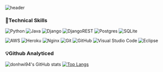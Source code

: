 ![header](https://capsule-render.vercel.app/api?type=transparent&color=auto&height=100&section=header&text=donhwi&desc=backend%20developer&fontSize=90&fontAlign=50&descAlign=57&descAlignY=90)

### 📎Technical Skills

![Python](https://img.shields.io/badge/python-3670A0?style=flat&logo=python&logoColor=ffdd54)
![Java](https://img.shields.io/badge/java-%23ED8B00.svg?style=flat&logo=java&logoColor=white)
![Django](https://img.shields.io/badge/django-%23092E20.svg?style=flat&logo=django&logoColor=white)
![DjangoREST](https://img.shields.io/badge/django-REST-ff1709?style=flat&logo=django&logoColor=white&color=ff1709&labelColor=gray)
![Postgres](https://img.shields.io/badge/postgres-%23316192.svg?style=flat&logo=postgresql&logoColor=white)
![SQLite](https://img.shields.io/badge/sqlite-%2307405e.svg?style=flat&logo=sqlite&logoColor=white)

![AWS](https://img.shields.io/badge/AWS-%23FF9900.svg?style=flat&logo=amazon-aws&logoColor=white)
![Heroku](https://img.shields.io/badge/heroku-%23430098.svg?style=flat&logo=heroku&logoColor=white)
![Nginx](https://img.shields.io/badge/nginx-%23009639.svg?style=flat&logo=nginx&logoColor=white)
![Git](https://img.shields.io/badge/git-%23F05033.svg?style=flat&logo=git&logoColor=white)
![GitHub](https://img.shields.io/badge/github-%23121011.svg?style=flat&logo=github&logoColor=white)
![Visual Studio Code](https://img.shields.io/badge/Visual%20Studio%20Code-0078d7.svg?style=flat&logo=visual-studio-code&logoColor=white)
![Eclipse](https://img.shields.io/badge/Eclipse-FE7A16.svg?style=flat&logo=Eclipse&logoColor=white)

<!-- ![JWT](https://img.shields.io/badge/JWT-black?style=for-the-badge&logo=JSON%20web%20tokens) -->

<!-- <img src="https://img.shields.io/badge/Python-3776AB?style=flat&logo=Python&logoColor=white"/></a>
<img src="https://img.shields.io/badge/Java-007396?style=flat&logo=Java&logoColor=white"/></a>
<img src="https://img.shields.io/badge/Django-092E20?style=flat&logo=Django&logoColor=white"/></a>
<img src="https://img.shields.io/badge/PostgreSQL-4169E1?style=flat&logo=PostgreSQL&logoColor=white"/></a>
<img src="https://img.shields.io/badge/SQLite-003B57?style=flat&logo=SQLite&logoColor=white"/></a>

<img src="https://img.shields.io/badge/AWS-232F3E?style=flat&logo=AmazonAWS&logoColor=white"/></a>
<img src="https://img.shields.io/badge/Heroku-430098?style=flat&logo=Heroku&logoColor=white"/></a>
<img src="https://img.shields.io/badge/Git-F05032?style=flat&logo=Git&logoColor=white"/></a>
<img src="https://img.shields.io/badge/GitHub-181717?style=flat&logo=GitHub&logoColor=white"/></a>
<img src="https://img.shields.io/badge/Visual Studio Code-007ACC?style=flat&logo=VisualStudioCode&logoColor=white"/></a> -->

### 💡Github Analyticed
![donhwi94's GitHub stats](https://github-readme-stats.vercel.app/api?username=donhwi94&show_icons=true&theme=graywhite)
[![Top Langs](https://github-readme-stats.vercel.app/api/top-langs/?username=donhwi94&layout=compact&theme=graywhite&langs_count=10)](https://github.com/anuraghazra/github-readme-stats)
<!-- [![Solved.ac 프로필](http://mazassumnida.wtf/api/v2/generate_badge?boj=ehsgnl123)](https://solved.ac/ehsgnl123) -->

